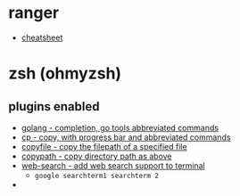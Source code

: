 

# ranger
 - [cheatsheet](https://github.com/ohmyzsh/ohmyzsh/wiki/Cheatsheet)

# zsh (ohmyzsh)
## plugins enabled
 - [golang - completion, go tools abbreviated commands](https://github.com/ohmyzsh/ohmyzsh/tree/master/plugins/golang)
 - [cp - copy, with progress bar and abbreviated commands](https://github.com/ohmyzsh/ohmyzsh/tree/master/plugins/cp)
 - [copyfile <filename> - copy the filepath of a specified file](https://github.com/ohmyzsh/ohmyzsh/tree/master/plugins/copyfile)
 - [copypath <dirname> - copy directory path as above](https://github.com/ohmyzsh/ohmyzsh/tree/master/plugins/copypath)
 - [web-search - add web search support to terminal](https://github.com/ohmyzsh/ohmyzsh/tree/master/plugins/web-search)
   - `google searchterm1 searchterm 2`
 - 